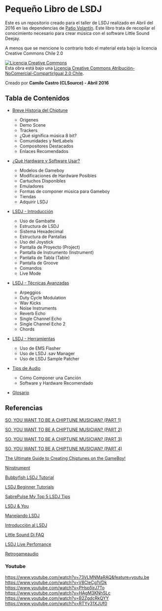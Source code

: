 # Pequeño Libro de LSDJ
Este es un repositorio creado para el taller de LSDJ realizado en Abril del 2016 en las dependencias de [Patio Volantín](http://www.patiovolantin.cl). Este libro trata de recopilar el conocimiento necesario para crear música con el software Little Sound Deejay.

A menos que se mencione lo contrario todo el material esta bajo la licencia Creative Commons Chile 2.0

<a rel="license" href="http://creativecommons.org/licenses/by-nc-sa/2.0/cl/"><img alt="Licencia Creative Commons" style="border-width:0" src="https://i.creativecommons.org/l/by-nc-sa/2.0/cl/88x31.png" /></a><br />Esta obra está bajo una <a rel="license" href="http://creativecommons.org/licenses/by-nc-sa/2.0/cl/">Licencia Creative Commons Atribución-NoComercial-CompartirIgual 2.0 Chile</a>.

Creado por 
**Camilo Castro (CLSource) - Abril 2016**

## Tabla de Contenidos
* [Breve Historia del Chiptune](HISTORY.md)
	* Origenes
	* Demo Scene
	* Trackers
	* ¿Qué significa música 8 bit?
	* Comunidades y NetLabels
	* Compositores Destacados
	* Enlaces Recomendados
	
* [¿Qué Hardware y Software Usar?](HWSW.md)
	* Modelos de Gameboy
	* Modificaciones de Hardware Posibles
	* Cartuchos Disponibles
	* Emuladores
	* Formas de componer música para Gameboy
	* Tiendas
	* Adquirir LSDJ

* [LSDJ - Introducción](LSDJ_INTRO.md)
	* Uso de Gambatte
	* Estructura de LSDJ
	* Sistema Hexadecimal
	* Estructura de Pantallas
	* Uso del Joystick
	* Pantalla de Proyecto (Project)
	* Pantalla de Instrumento (Instrument)
	* Pantalla de Tabla (Table)
	* Pantalla de Groove 
	* Comandos
	* Live Mode

* [LSDJ - Técnicas Avanzadas](LSDJ_ADVANCED.md)
	*  Arpeggios
	*  Duty Cycle Modulation
	*  Wav Kicks
	*  Noise Instruments
	*  Reverb Echo
	*  Single Channel Echo
	*  Single Channel Echo 2
	*  Chords

* [LSDJ - Herramientas](LSDJ_TOOLS.md)
	* Uso de EMS Flasher
	* Uso de LSDJ .sav Manager
	* Uso de LSDJ Sample Patcher
	
* [Tips de Audio](AUDIO.md)
	* Cómo Componer una Canción 
	* Software y Hardware Recomendado 

* [Glosario](GLOSSARY.md)

## Referencias

[SO, YOU WANT TO BE A CHIPTUNE MUSICIAN? (PART 1)](http://web.archive.org/web/20140113043118/http://ddsluggers.com/2011/03/06/so-you-want-to-be-a-chiptune-musician-part-1)

[SO, YOU WANT TO BE A CHIPTUNE MUSICIAN? (PART 2)](http://web.archive.org/web/20140113043118/http://ddsluggers.com/2011/03/06/so-you-want-to-be-a-chiptune-musician-part-1)

[SO, YOU WANT TO BE A CHIPTUNE MUSICIAN? (PART 3)](http://web.archive.org/web/20140113043118/http://ddsluggers.com/2011/03/06/so-you-want-to-be-a-chiptune-musician-part-1)

[SO, YOU WANT TO BE A CHIPTUNE MUSICIAN? (PART 4)](http://web.archive.org/web/20140113043118/http://ddsluggers.com/2011/03/06/so-you-want-to-be-a-chiptune-musician-part-1)

[The Ultimate Guide to Creating Chiptunes on the GameBoy!](http://web.archive.org/web/20151011014657/http://www.instructables.com/id/The-Ultimate-Guide-to-Creating-Chiptunes-on-the-Ga/?ALLSTEPS)

[Ninstrument](http://www.ninstrument.com/?tag=lsdj-tutorial)

[Bubbyfish LSDJ Tutorial](http://bubblyfish.com/LSDJ_tutorial.pdf)

[LSDJ Beginner Tutorials](http://littlesounddj.wikia.com/wiki/Beginner_Tutorials)

[SabrePulse My Top 5 LSDJ Tips](http://web.archive.org/web/20160401230827/http://sabrepulse.blogspot.cl/2010/06/my-top-5-lsdj-tips.html)

[LSDJ & You](http://www.noisechannel.org/category/protips/lsdj-you)

[Manejando LSDJ](http://web.archive.org/web/20160401230930/http://chiptunestudios.blogspot.cl/2011/09/manejando-lsdj.html)

[Introducción al LSDJ](http://web.archive.org/web/20160401231129/http://analogchile.blogspot.com/2010/10/introduccion-al-lsdj.html)

[Little Sound Dj FAQ](http://web.archive.org/web/20160401233349/http://playlox.com/little-sound-dj-faq)

[LSDJ Live Perfomance](http://chipmusic.org/forums/topic/530/lsdj-live-performance-tipsguidestutorialsvideos/)

[Retrogameaudio](http://retrogameaudio.tumblr.com)

### Youtube
https://www.youtube.com/watch?v=73VLMNMaRAQ&feature=youtu.be
https://www.youtube.com/watch?v=V8CleCg1VDk
https://www.youtube.com/watch?v=PHsp5jrJ7To
https://www.youtube.com/watch?v=HAgM3KNhSLc
https://www.youtube.com/watch?v=B2ZgdcRkQYY
https://www.youtube.com/watch?v=RTYy31XJUf0



